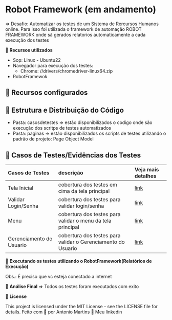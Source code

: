 # Robot Framework (em andamento)

=> Desafio: Automatizar os testes de um Sistema de Rercursos Humanos online. Para isso foi utilizada o framework de automação 
ROBOT FRAMEWORK onde sã gerados relatorios automaticamente a cada execução dos testes

🚀 **Recursos utilizados**
- Sop: Linux - Ubuntu22
- Navegador para execução dos testes:
    - Chrome: //drivers/chromedriver-linux64.zip
- RobotFramewok

## 🔖 Recursos configurados

## 🔖 Estrutura e Distribuição do Código
- Pasta: casosdetestes => estão disponibilizados o codigo onde são execução dos scritps de testes automatizados
- Pasta: paginas => estão disponibilizados os scripts de testes utilizando o padrão de projeto: Page Object Model

## 🔖 Casos de Testes/Evidências dos Testes

| Casos de Testes             | descrição                                                                            | Veja mais detalhes |
| :-----------------          | :----------------------------------------------------------------------------------- | :----------------- |
| Tela Inicial                | cobertura dos testes em cima da tela principal                                       | [link](https://github.com/antoniogmartins/Interfaces/blob/main/RobotFramework/CT_TelaInicial.md)|
| Validar Login/Senha          | cobertura dos testes para validar login/senha                                       | [link](https://github.com/antoniogmartins/Interfaces/blob/main/RobotFramework/CT_TelaInicial.md)|
| Menu                        | cobertura dos testes para validar o menu da tela principal                           | [link](https://github.com/antoniogmartins/Interfaces/blob/main/RobotFramework/CT_TelaInicial.md)|
| Gerenciamento do Usuario    | cobertura dos testes para validar o  Gerenciamento do Usuario                        | [link](https://github.com/antoniogmartins/Interfaces/blob/main/RobotFramework/CT_TelaInicial.md)|


🚀 **Executando os testes utilizando o RobotFramework(Relatórios de Execução)**

Obs.: É preciso que vc esteja conectado a internet

🚀 **Análise Final**
=> Todos os testes foram executados com exito

📝 **License**

This project is licensed under the MIT License - see the LICENSE file for details.
Feito com 💜  por Antonio Martins 👋   Meu linkedin



